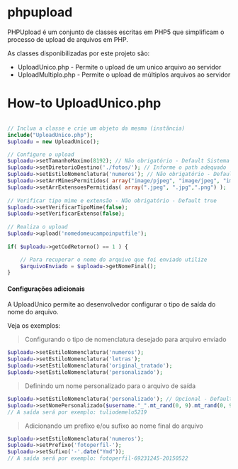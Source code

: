 # phpupload
PHPUpload é um conjunto de classes escritas em PHP5 que simplificam o processo de upload de arquivos em PHP.

As classes disponibilizadas por este projeto são:

 - UploadUnico.php - Permite o upload de um unico arquivo ao servidor
 - UploadMultiplo.php - Permite o upload de múltiplos arquivos ao servidor

# How-to UploadUnico.php

```php

// Inclua a classe e crie um objeto da mesma (instância)
include("UploadUnico.php");
$uploadu = new UploadUnico();

// Configure o upload
$uploadu->setTamanhoMaximo(8192); // Não obrigatório - Default Sistema 
$uploadu->setDiretorioDestino('./fotos/'); // Informe o path adequado
$uploadu->setEstiloNomenclatura('numeros'); // Não obrigatório - Default original
$uploadu->setArrMimesPermitidos( array("image/pjpeg", "image/jpeg", "image/png") );
$uploadu->setArrExtensoesPermitidas( array(".jpeg", ".jpg",".png") );
	
// Verificar tipo mime e extensão - Não obrigatório - Default true
$uploadu->setVerificarTipoMime(false);
$uploadu->setVerificarExtenso(false);
	
// Realiza o upload
$uploadu->upload('nomedomeucampoinputfile');	
	
if( $uploadu->getCodRetorno() == 1 ) {

	// Para recuperar o nome do arquivo que foi enviado utilize
	$arquivoEnviado = $uploadu->getNomeFinal();
}

```

#### Configurações adicionais

A UploadUnico permite ao desenvolvedor configurar o tipo de saída do nome do arquivo.

Veja os exemplos:

> Configurando o tipo de nomenclatura desejado para arquivo enviado

```php
$uploadu->setEstiloNomenclatura('numeros'); 
$uploadu->setEstiloNomenclatura('letras'); 
$uploadu->setEstiloNomenclatura('original_tratado'); 
$uploadu->setEstiloNomenclatura('personalizado'); 
```

> Definindo um nome personalizado para o arquivo de saída

```php
$uploadu->setEstiloNomenclatura('personalizado'); // Opcional - Default original
$uploadu->setNomePersonalizado($username."_".mt_rand(0, 9).mt_rand(0, 9).mt_rand(0, 9).mt_rand(0, 9));
// A saída será por exemplo: tuliodemelo5219
```

> Adicionando um prefixo e/ou sufixo ao nome final do arquivo

```php
$uploadu->setEstiloNomenclatura('numeros');
$uploadu->setPrefixo('fotoperfil-'); 
$uploadu->setSufixo('-'.date("Ymd")); 
// A saída será por exemplo: fotoperfil-69231245-20150522
```



